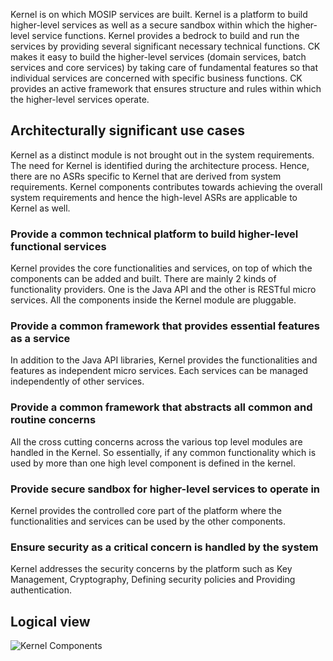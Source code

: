 Kernel is on which MOSIP services are built. Kernel is a platform to build higher-level services as well as a secure sandbox within which the higher-level service functions. Kernel provides a bedrock to build and run the services by providing several significant necessary technical functions. CK makes it easy to build the higher-level services (domain services, batch services and core services) by taking care of fundamental features so that individual services are concerned with specific business functions. CK provides an active framework that ensures structure and rules within which the higher-level services operate.

## Architecturally significant use cases
Kernel as a distinct module is not brought out in the system requirements. The need for Kernel is identified during the architecture process. Hence, there are no ASRs specific to Kernel that are derived from system requirements. Kernel components contributes towards achieving the overall system requirements and hence the high-level ASRs are applicable to Kernel as well.

### Provide a common technical platform to build higher-level functional services
Kernel provides the core functionalities and services, on top of which the components can be added and built. There are mainly 2 kinds of functionality providers. One is the Java API and the other is RESTful micro services. All the components inside the Kernel module are pluggable.

### Provide a common framework that provides essential features as a service
In addition to the Java API libraries, Kernel provides the functionalities and features as independent micro services. Each services can be managed independently of other services. 

### Provide a common framework that abstracts all common and routine concerns
All the cross cutting concerns across the various top level modules are handled in the Kernel. So essentially, if any common functionality which is used by more than one high level component is defined in the kernel. 

### Provide secure sandbox for higher-level services to operate in
Kernel provides the controlled core part of the platform where the functionalities and services can be used by the other components. 

### Ensure security as a critical concern is handled by the system
Kernel addresses the security concerns by the platform such as Key Management, Cryptography, Defining security policies and Providing authentication.


## Logical view
![Kernel Components](https://raw.githubusercontent.com/mosip/mosip/DEV/design/_images/Kernel_logical_diagram.jpg?token=ApNuIDdMnCPIOH58PjNpuDg9MfwnJ5H_ks5cM0hmwA%3D%3D&_sm_au_=iVVvPQk61T31jn37)